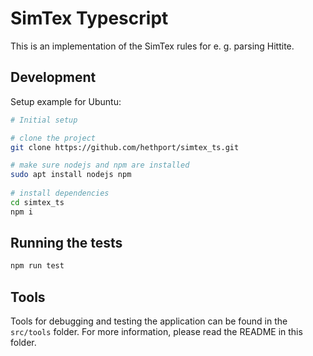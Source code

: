 # SimTex Typescript

This is an implementation of the SimTex rules for e. g. parsing Hittite.

## Development

Setup example for Ubuntu:

```bash
# Initial setup

# clone the project
git clone https://github.com/hethport/simtex_ts.git

# make sure nodejs and npm are installed
sudo apt install nodejs npm
 
# install dependencies
cd simtex_ts
npm i
```

## Running the tests

```bash
npm run test
```

## Tools

Tools for debugging and testing the application can be found in the `src/tools` folder.
For more information, please read the README in this folder.
